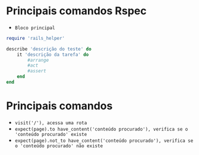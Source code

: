 # Principais comandos Rspec

- `Bloco principal`

```ruby
require 'rails_helper'

describe 'descrição do teste' do
    it 'descrição da tarefa' do
        #arrange
        #act
        #assert
    end
end
```
# Principais comandos

- `visit('/'), acessa uma rota`
- `expect(page).to have_content('conteúdo procurado'), verifica se o 'conteúdo procurado' existe`
- `expect(page).not_to have_content('conteúdo procurado'), verifica se o 'conteúdo procurado' não existe`
